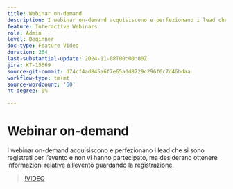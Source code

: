 ```yaml
---
title: Webinar on-demand
description: I webinar on-demand acquisiscono e perfezionano i lead che si sono registrati per l’evento e non vi hanno partecipato, ma desiderano ottenere informazioni relative all’evento guardando la registrazione.
feature: Interactive Webinars
role: Admin
level: Beginner
doc-type: Feature Video
duration: 264
last-substantial-update: 2024-11-08T00:00:00Z
jira: KT-15669
source-git-commit: d74cf4ad845a6f7e65a0d8729c296f6c7d46bdaa
workflow-type: tm+mt
source-wordcount: '60'
ht-degree: 0%

---
```



# Webinar on-demand

I webinar on-demand acquisiscono e perfezionano i lead che si sono registrati per l’evento e non vi hanno partecipato, ma desiderano ottenere informazioni relative all’evento guardando la registrazione.

>[!VIDEO](https://video.tv.adobe.com/v/3436552/?learn=on)
